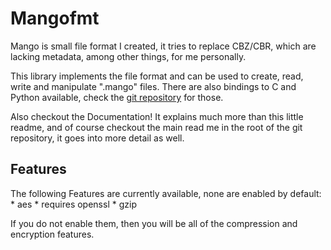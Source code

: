 # Mangofmt

Mango is small file format I created, it tries to replace CBZ/CBR, which are lacking metadata, among other things, for me personally.

This library implements the file format and can be used to create, read, write and manipulate ".mango" files.
There are also bindings to C and Python available, check the [git repository](https://github.com/AlexFence/mango) for those.

Also checkout the Documentation! It explains much more than this little readme, and of course checkout the main read me in the root of the git repository, it goes into more detail as well.

## Features
The following Features are currently available, none are enabled by default:
    * aes
        * requires openssl
    * gzip

If you do not enable them, then you will be all of the compression and encryption features.


